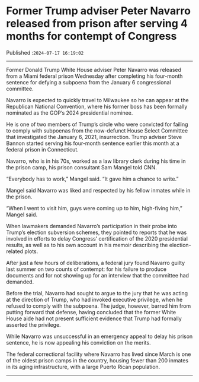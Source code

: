 # Former Trump adviser Peter Navarro released from prison after serving 4 months for contempt of Congress

Published :`2024-07-17 16:19:02`

---

Former Donald Trump White House adviser Peter Navarro was released from a Miami federal prison Wednesday after completing his four-month sentence for defying a subpoena from the January 6 congressional committee.

Navarro is expected to quickly travel to Milwaukee so he can appear at the Republican National Convention, where his former boss has been formally nominated as the GOP’s 2024 presidential nominee.

He is one of two members of Trump’s circle who were convicted for failing to comply with subpoenas from the now-defunct House Select Committee that investigated the January 6, 2021, insurrection. Trump adviser Steve Bannon started serving his four-month sentence earlier this month at a federal prison in Connecticut.

Navarro, who is in his 70s, worked as a law library clerk during his time in the prison camp, his prison consultant Sam Mangel told CNN.

“Everybody has to work,” Mangel said. “It gave him a chance to write.”

Mangel said Navarro was liked and respected by his fellow inmates while in the prison.

“When I went to visit him, guys were coming up to him, high-fiving him,” Mangel said.

When lawmakers demanded Navarro’s participation in their probe into Trump’s election subversion schemes, they pointed to reports that he was involved in efforts to delay Congress’ certification of the 2020 presidential results, as well as to his own account in his memoir describing the election-related plots.

After just a few hours of deliberations, a federal jury found Navarro guilty last summer on two counts of contempt: for his failure to produce documents and for not showing up for an interview that the committee had demanded.

Before the trial, Navarro had sought to argue to the jury that he was acting at the direction of Trump, who had invoked executive privilege, when he refused to comply with the subpoena. The judge, however, barred him from putting forward that defense, having concluded that the former White House aide had not present sufficient evidence that Trump had formally asserted the privilege.

While Navarro was unsuccessful in an emergency appeal to delay his prison sentence, he is now appealing his conviction on the merits.

The federal correctional facility where Navarro has lived since March is one of the oldest prison camps in the country, housing fewer than 200 inmates in its aging infrastructure, with a large Puerto Rican population.

---

